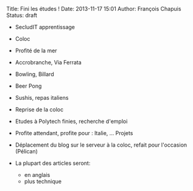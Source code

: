 Title: Fini les études !
Date: 2013-11-17 15:01
Author: François Chapuis
Status: draft

* SecludIT apprentissage
* Coloc

* Profité de la mer
* Accrobranche, Via Ferrata
* Bowling, Billard
* Beer Pong
* Sushis, repas italiens


* Reprise de la coloc
* Etudes à Polytech finies, recherche d'emploi

* Profite attendant, profite pour :
  Italie, ...
  Projets


* Déplacement du blog sur le serveur à la coloc, refait pour l'occasion (Pélican)
* La plupart des articles seront:
  * en anglais
  * plus technique
